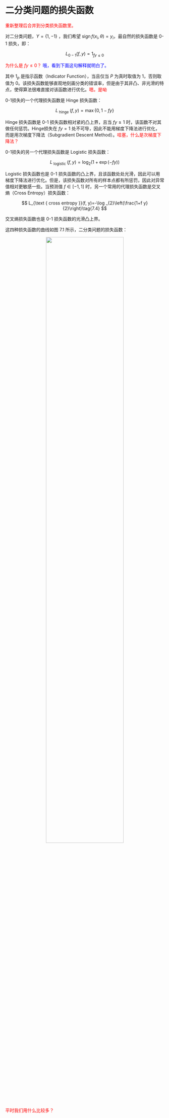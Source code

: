 # 二分类问题的损失函数

<span style="color:red;">重新整理后合并到分类损失函数里。</span>

对二分类问题，$Y=\{1,-1\}$ ，我们希望 $\operatorname{sign} f\left(x_{i}, \theta\right)=y_{i}$，最自然的损失函数是 0-1 损失，即：

$$
L_{0-1}(f, y)=1_{f y \leqslant 0}\tag{7.1}
$$

<span style="color:red;">为什么是 $f y \leqslant 0$？ </span><span style="color:blue;">哦，看到下面这句解释就明白了。</span>

其中 $1_{p}$ 是指示函数（Indicator Function），当且仅当 $P$ 为真时取值为 $1$，否则取值为 $0$。该损失函数能够直观地刻画分类的错误率，但是由于其非凸、非光滑的特点，使得算法很难直接对该函数进行优化。<span style="color:red;">嗯。是呦</span>

0-1损失的一个代理损失函数是 Hinge 损失函数：

$$
L_{\text { hinge }}(f, y)=\max \{0,1-f y\}\tag{7.2}
$$

Hinge 损失函数是 0-1 损失函数相对紧的凸上界，且当 $f y \geq 1$ 时，该函数不对其做任何惩罚。Hinge损失在 $f y=1$ 处不可导，因此不能用梯度下降法进行优化，而是用次梯度下降法（Subgradient Descent Method）。<span style="color:red;">哇塞，什么是次梯度下降法？</span>

0-1损失的另一个代理损失函数是 Logistic 损失函数：

$$
L_{\text { logistic }}(f, y)=\log _{2}(1+\exp (-f y))\tag{7.3}
$$

Logistic 损失函数也是 0-1 损失函数的凸上界，且该函数处处光滑，因此可以用梯度下降法进行优化。但是，该损失函数对所有的样本点都有所惩罚，因此对异常值相对更敏感一些。当预测值 $f \in[-1,1]$ 时，另一个常用的代理损失函数是交叉熵（Cross Entropy）损失函数：

$$
L_{\text { cross entropy }}(f, y)=-\log _{2}\left(\frac{1+f y}{2}\right)\tag{7.4}
$$

交叉熵损失函数也是 0-1 损失函数的光滑凸上界。

这四种损失函数的曲线如图 7.1 所示，二分类问题的损失函数：

<p align="center">
    <img width="70%" height="70%" src="http://images.iterate.site/blog/image/20190407/0erAbOTRGYPI.png?imageslim">
</p>


<span style="color:red;">平时我们用什么比较多？</span>

